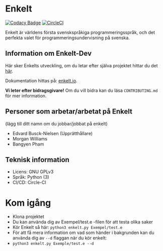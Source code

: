 # Enkelt

[![Codacy Badge](https://api.codacy.com/project/badge/Grade/3804274f9a3242319d4b9d3f717d1428)](https://app.codacy.com/app/Enkelt/Enkelt-Dev?utm_source=github.com&utm_medium=referral&utm_content=Enkelt/Enkelt-Dev&utm_campaign=Badge_Grade_Dashboard)
[![CircleCI](https://circleci.com/gh/Enkelt/Enkelt-Dev.svg?style=svg)](https://circleci.com/gh/Enkelt/Enkelt-Dev)

Enkelt är världens första svenskspråkiga programmeringsspråk, och det perfekta valet för programmeringsundervisning på svenska.


## Information om Enkelt-Dev
Här sker Enkelts utveckling, om du letar efter själva projektet hittar du det [här](https://github.com/Enkelt/Enkelt).

Dokumentation hittas på: [enkelt.io](https://enkelt.io).

__Vi leter efter bidragsgivare!__
Om du vill bidra kan du läsa `CONTRIBUTING.md` för mer information.


## Personer som arbetar/arbetat på Enkelt
(lägg till ditt namn om du jobbar/jobbat på enkelt)

-   Edvard Busck-Nielsen (Upprätthållare)
-   Morgan Williams
-   Bangyen Pham

## Teknisk information
-   Licens: GNU GPLv3
-   Språk: Python (3)
-   CI/CD: Circle-CI

# Kom igång
-   Klona projektet
-   Du kan använda dig av Exempel/test.e -filen för att testa olika saker
-   Kör Enkelt så här: `python3 enkelt.py Exempel/test.e`
-   För att få mera information om vad som händer i bakgrunden kan du använda dig av `--d` flaggan när du kör enkelt:
  -   `python3 enkelt.py Exemple/test.e --d`
